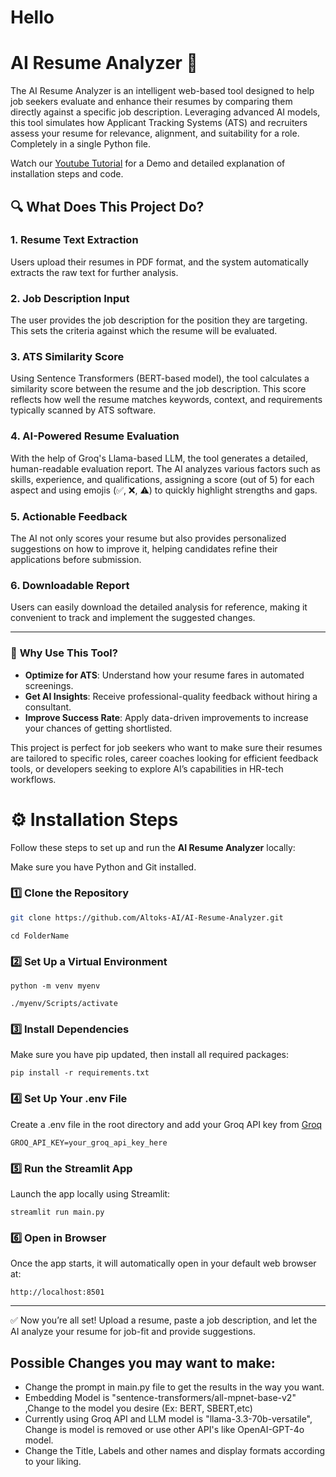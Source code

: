 # Hello
# AI Resume Analyzer 📝
The AI Resume Analyzer is an intelligent web-based tool designed to help job seekers evaluate and enhance their resumes by comparing them directly against a specific job description. Leveraging advanced AI models, this tool simulates how Applicant Tracking Systems (ATS) and recruiters assess your resume for relevance, alignment, and suitability for a role. Completely in a single Python file.

Watch our [Youtube Tutorial](https://youtu.be/XfoHr9GivCs) for a Demo and detailed explanation of installation steps and code.

## 🔍 What Does This Project Do?
### 1. Resume Text Extraction
Users upload their resumes in PDF format, and the system automatically extracts the raw text for further analysis.

### 2. Job Description Input
The user provides the job description for the position they are targeting. This sets the criteria against which the resume will be evaluated.

### 3. ATS Similarity Score
Using Sentence Transformers (BERT-based model), the tool calculates a similarity score between the resume and the job description. This score reflects how well the resume matches keywords, context, and requirements typically scanned by ATS software.

### 4. AI-Powered Resume Evaluation
With the help of Groq's Llama-based LLM, the tool generates a detailed, human-readable evaluation report. The AI analyzes various factors such as skills, experience, and qualifications, assigning a score (out of 5) for each aspect and using emojis (✅, ❌, ⚠️) to quickly highlight strengths and gaps.

### 5. Actionable Feedback
The AI not only scores your resume but also provides personalized suggestions on how to improve it, helping candidates refine their applications before submission.

### 6. Downloadable Report
Users can easily download the detailed analysis for reference, making it convenient to track and implement the suggested changes.


---

### 🎯 **Why Use This Tool?**

- **Optimize for ATS**: Understand how your resume fares in automated screenings.
- **Get AI Insights**: Receive professional-quality feedback without hiring a consultant.
- **Improve Success Rate**: Apply data-driven improvements to increase your chances of getting shortlisted.


This project is perfect for job seekers who want to make sure their resumes are tailored to specific roles, career coaches looking for efficient feedback tools, or developers seeking to explore AI’s capabilities in HR-tech workflows.


# ⚙️ Installation Steps

Follow these steps to set up and run the **AI Resume Analyzer** locally:


Make sure you have Python and Git installed.

### 1️⃣ **Clone the Repository**

```bash
git clone https://github.com/Altoks-AI/AI-Resume-Analyzer.git
```
```
cd FolderName
```

### 2️⃣ Set Up a Virtual Environment
```
python -m venv myenv
```
```
./myenv/Scripts/activate
```

### 3️⃣ Install Dependencies
Make sure you have pip updated, then install all required packages:
```
pip install -r requirements.txt
```

### 4️⃣ Set Up Your .env File
Create a .env file in the root directory and add your Groq API key from [Groq](https://groq.com/) 

```
GROQ_API_KEY=your_groq_api_key_here
```

### 5️⃣ Run the Streamlit App
Launch the app locally using Streamlit:
```
streamlit run main.py
```
### 6️⃣ Open in Browser
Once the app starts, it will automatically open in your default web browser at:
```
http://localhost:8501
```
---
✅ Now you’re all set!
Upload a resume, paste a job description, and let the AI analyze your resume for job-fit and provide suggestions. 

## Possible Changes you may want to make:

- Change the prompt in main.py file to get the results in the way you want.
- Embedding Model is "sentence-transformers/all-mpnet-base-v2" ,Change to the model you desire (Ex: BERT, SBERT,etc)
- Currently using Groq API and LLM model is "llama-3.3-70b-versatile", Change is model is removed or use other API's like OpenAI-GPT-4o model.
- Change the Title, Labels and other names and display formats according to your liking.



